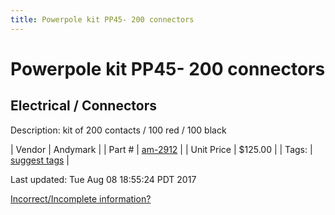 ```yaml
---
title: Powerpole kit PP45- 200 connectors
---
```


# Powerpole kit PP45- 200 connectors
## Electrical / Connectors
Description: 	kit of 200 contacts / 100 red / 100 black 

| Vendor | Andymark | 
| Part # | [am-2912](http://www.andymark.com/product-p/am-2912.htm) | 
| Unit Price | $125.00 | 
| Tags: | [suggest tags](https://docs.google.com/forms/d/e/1FAIpQLSeWyY8v3RgOty-MyWmh9U0iivNYN_molChYyS-0U-o-kOAv_g/viewform) | 

Last updated: Tue Aug 08 18:55:24 PDT 2017

 [Incorrect/Incomplete information?](https://docs.google.com/forms/d/e/1FAIpQLSeWyY8v3RgOty-MyWmh9U0iivNYN_molChYyS-0U-o-kOAv_g/viewform)